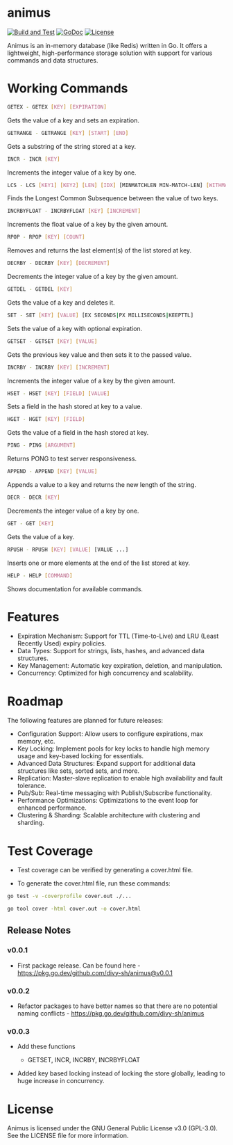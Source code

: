 # animus
[![Build and Test](https://github.com/divy-sh/animus/actions/workflows/go.yml/badge.svg)](https://github.com/divy-sh/animus/actions/workflows/go.yml)
[![GoDoc](http://img.shields.io/badge/go-documentation-blue.svg?style=flat-square)](https://godoc.org/github.com/divy-sh/animus)
[![License](https://img.shields.io/badge/License-GNU30GPL-blue?style=flat-square)](https://raw.githubusercontent.com/divy-sh/animus/master/LICENSE)

Animus is an in-memory database (like Redis) written in Go. It offers a lightweight, high-performance storage solution with support for various commands and data structures.

# Working Commands
```bash
GETEX - GETEX [KEY] [EXPIRATION]
```
Gets the value of a key and sets an expiration.
```bash
GETRANGE - GETRANGE [KEY] [START] [END]
```
Gets a substring of the string stored at a key.
```bash
INCR - INCR [KEY]
```
Increments the integer value of a key by one.
```bash
LCS - LCS [KEY1] [KEY2] [LEN] [IDX] [MINMATCHLEN MIN-MATCH-LEN] [WITHMATCHLEN]
```
Finds the Longest Common Subsequence between the value of two keys.
```bash
INCRBYFLOAT - INCRBYFLOAT [KEY] [INCREMENT]
```
Increments the float value of a key by the given amount.
```bash
RPOP - RPOP [KEY] [COUNT]
```
Removes and returns the last element(s) of the list stored at key.
```bash
DECRBY - DECRBY [KEY] [DECREMENT]
```
Decrements the integer value of a key by the given amount.
```bash
GETDEL - GETDEL [KEY]
```
Gets the value of a key and deletes it.
```bash
SET - SET [KEY] [VALUE] [EX SECONDS|PX MILLISECONDS|KEEPTTL]
```
Sets the value of a key with optional expiration.
```bash
GETSET - GETSET [KEY] [VALUE]
```
Gets the previous key value and then sets it to the passed value.
```bash
INCRBY - INCRBY [KEY] [INCREMENT]
```
Increments the integer value of a key by the given amount.
```bash
HSET - HSET [KEY] [FIELD] [VALUE]
```
Sets a field in the hash stored at key to a value.
```bash
HGET - HGET [KEY] [FIELD]
```
Gets the value of a field in the hash stored at key.
```bash
PING - PING [ARGUMENT]
```
Returns PONG to test server responsiveness.
```bash
APPEND - APPEND [KEY] [VALUE]
```
Appends a value to a key and returns the new length of the string.
```bash
DECR - DECR [KEY]
```
Decrements the integer value of a key by one.
```bash
GET - GET [KEY]
```
Gets the value of a key.
```bash
RPUSH - RPUSH [KEY] [VALUE] [VALUE ...]
```
Inserts one or more elements at the end of the list stored at key.
```bash
HELP - HELP [COMMAND]
```
Shows documentation for available commands.

# Features

- Expiration Mechanism: Support for TTL (Time-to-Live) and LRU (Least Recently Used) expiry policies.
- Data Types: Support for strings, lists, hashes, and advanced data structures.
- Key Management: Automatic key expiration, deletion, and manipulation.
- Concurrency: Optimized for high concurrency and scalability.

# Roadmap

The following features are planned for future releases:

- Configuration Support: Allow users to configure expirations, max memory, etc.
- Key Locking: Implement pools for key locks to handle high memory usage and key-based locking for essentials.
- Advanced Data Structures: Expand support for additional data structures like sets, sorted sets, and more.
- Replication: Master-slave replication to enable high availability and fault tolerance.
- Pub/Sub: Real-time messaging with Publish/Subscribe functionality.
- Performance Optimizations: Optimizations to the event loop for enhanced performance.
- Clustering & Sharding: Scalable architecture with clustering and sharding.


# Test Coverage
- Test coverage can be verified by generating a cover.html file.

- To generate the cover.html file, run these commands:
```bash
go test -v -coverprofile cover.out ./...
```
```bash
go tool cover -html cover.out -o cover.html
```

## Release Notes

### v0.0.1

- First package release. Can be found here - https://pkg.go.dev/github.com/divy-sh/animus@v0.0.1

### v0.0.2

- Refactor packages to have better names so that there are no potential naming conflicts - https://pkg.go.dev/github.com/divy-sh/animus

### v0.0.3

- Add these functions
    - GETSET, INCR, INCRBY, INCRBYFLOAT

- Added key based locking instead of locking the store globally, leading to huge increase in concurrency.

# License

Animus is licensed under the GNU General Public License v3.0 (GPL-3.0). See the LICENSE file for more information.